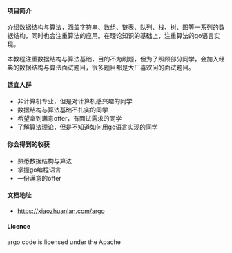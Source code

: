 #### 项目简介

介绍数据结构与算法，涵盖字符串、数组、链表、队列、栈、树、图等一系列的数据结构，同时也会注重算法的应用。在理论知识的基础上，注重算法的go语言实现。

本教程注重数据结构与算法基础，目的不为刷题，但为了照顾部分同学，会加入经典的数据结构与算法面试题目，很多题目都是大厂喜欢问的面试题目。

#### 适宜人群
 - 非计算机专业，但是对计算机感兴趣的同学
 - 数据结构与算法基础不扎实的同学
 - 希望拿到满意offer，有面试需求的同学
 - 了解算法理论，但是不知道如何用go语言实现的同学

#### 你会得到的收获
 - 熟悉数据结构与算法
 - 掌握go编程语言
 - 一份满意的offer


#### 文档地址
- https://xiaozhuanlan.com/argo


#### Licence
argo code is licensed under the Apache